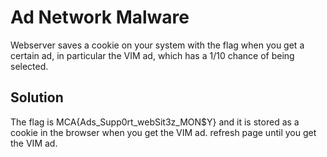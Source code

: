 # Ad Network Malware #
Webserver saves a cookie on your system with the flag when you get a certain ad, in particular the VIM ad, which has a 1/10 chance of being selected. 

## Solution ##

The flag is MCA{Ads_Supp0rt_webSit3z_MON$Y} and it is stored as a cookie in the browser when you get the VIM ad. refresh page until you get the VIM ad.